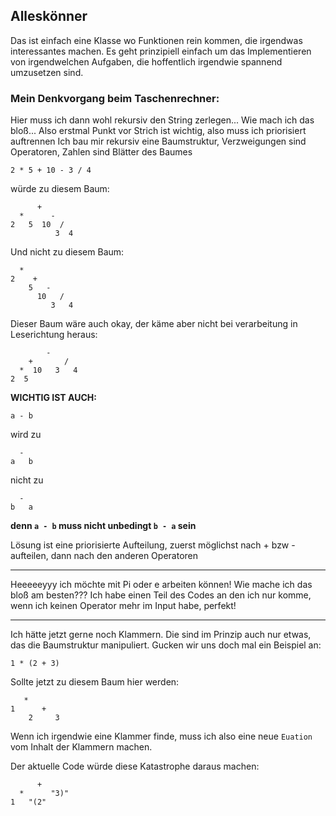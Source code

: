 ## Alleskönner

Das ist einfach eine Klasse wo Funktionen rein kommen, die irgendwas interessantes machen.
Es geht prinzipiell einfach um das Implementieren von irgendwelchen Aufgaben, die hoffentlich irgendwie spannend umzusetzen sind.

### Mein Denkvorgang beim Taschenrechner:

Hier muss ich dann wohl rekursiv den String zerlegen...
Wie mach ich das bloß...
Also erstmal Punkt vor Strich ist wichtig, also muss ich priorisiert auftrennen
Ich bau mir rekursiv eine Baumstruktur, Verzweigungen sind Operatoren, Zahlen sind Blätter des Baumes

```
2 * 5 + 10 - 3 / 4   
```

würde zu diesem Baum:

          +
      *      -
    2   5  10  /
              3  4


Und nicht zu diesem Baum:

	  *
	2    +
	    5   -
	      10   /
	         3   4


Dieser Baum wäre auch okay, der käme aber nicht bei verarbeitung in Leserichtung heraus:

	        -
	    +       /
	  *  10   3   4
	2  5

**WICHTIG IST AUCH:**

	a - b

wird zu 

	  -
	a   b

nicht zu

	  -
	b   a

**denn `a - b` muss nicht unbedingt `b - a` sein**

Lösung ist eine priorisierte Aufteilung, zuerst möglichst nach + bzw - aufteilen, dann nach den anderen Operatoren

---

Heeeeeyyy ich möchte mit Pi oder e arbeiten können! Wie mache ich das bloß am besten???
Ich habe einen Teil des Codes an den ich nur komme, wenn ich keinen Operator mehr im Input habe, perfekt!

---

Ich hätte jetzt gerne noch Klammern. Die sind im Prinzip auch nur etwas, das die Baumstruktur manipuliert. Gucken wir uns doch mal ein Beispiel an:

```
1 * (2 + 3)
```

Sollte jetzt zu diesem Baum hier werden:

```
   *
1      +
    2     3
```

Wenn ich irgendwie eine Klammer finde, muss ich also eine neue `Euation` vom Inhalt der Klammern machen. 

Der aktuelle Code würde diese Katastrophe daraus machen:

```
      +
  *      "3)"
1   "(2"
```




